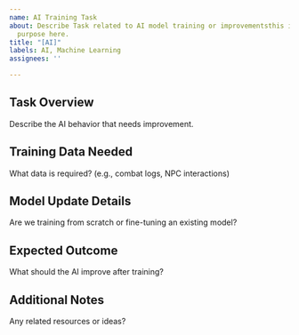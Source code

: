 ```yaml
---
name: AI Training Task
about: Describe Task related to AI model training or improvementsthis issue template's
  purpose here.
title: "[AI]"
labels: AI, Machine Learning
assignees: ''

---
```


## Task Overview
Describe the AI behavior that needs improvement.

## Training Data Needed
What data is required? (e.g., combat logs, NPC interactions)

## Model Update Details
Are we training from scratch or fine-tuning an existing model?

## Expected Outcome
What should the AI improve after training?

## Additional Notes
Any related resources or ideas?
